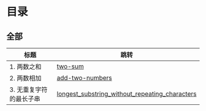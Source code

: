 # 目录
## 全部
|标题|跳转| 
|----|-----|
|1. 两数之和| [two-sum](src/main/java/problems/two_sum)
|2. 两数相加 |[add-two-numbers](src/main/java/problems/add_two_numbers)
|3. 无重复字符的最长子串| [longest_substring_without_repeating_characters](src/main/java/problems/longest_substring_without_repeating_characters)